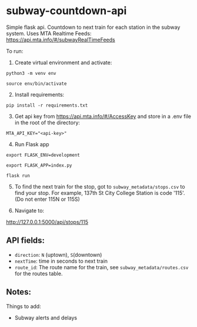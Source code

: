 # subway-countdown-api
Simple flask api. Countdown to next train for each station in the subway system. 
Uses MTA Realtime Feeds: https://api.mta.info/#/subwayRealTimeFeeds

To run:

1) Create virtual environment and activate:

`python3 -m venv env`

`source env/bin/activate`

2) Install requirements:

`pip install -r requirements.txt`

3) Get api key from https://api.mta.info/#/AccessKey and store in a .env file in the root of the directory:

`MTA_API_KEY="<api-key>"`

4) Run Flask app

`export FLASK_ENV=development`

`export FLASK_APP=index.py`

`flask run`

5) To find the next train for the stop, got to `subway_metadata/stops.csv` to find your stop. For example, 137th St City College Station is code '115'. (Do not enter 115N or 115S)

6) Navigate to:

http://127.0.0.1:5000/api/stops/115

## API fields:

- `direction`: `N` (uptown), `S`(downtown)
- `nextTime`: time in seconds to next train
- `route_id`: The route name for the train, see `subway_metadata/routes.csv` for the routes table.

## Notes:
Things to add:
- Subway alerts and delays